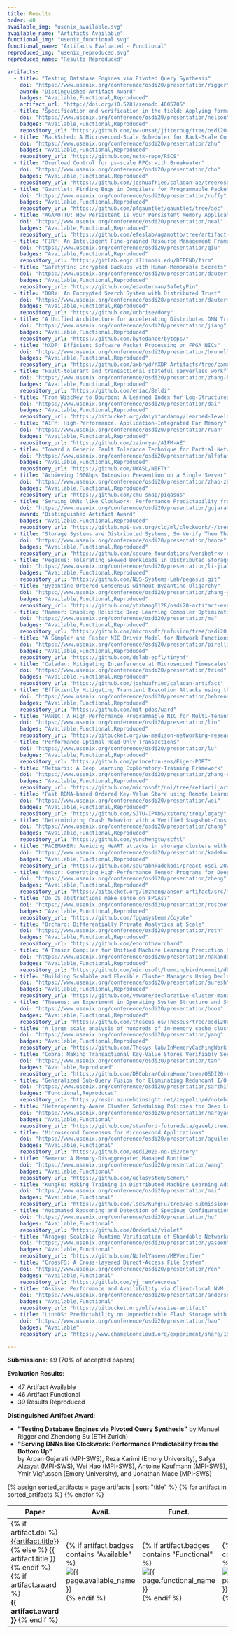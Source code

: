 ```yaml
---
title: Results
order: 40
available_img: "usenix_available.svg"
available_name: "Artifacts Available"
functional_img: "usenix_functional.svg"
functional_name: "Artifacts Evaluated - Functional"
reproduced_img: "usenix_reproduced.svg"
reproduced_name: "Results Reproduced"

artifacts:
  - title: "Testing Database Engines via Pivoted Query Synthesis"
    doi: "https://www.usenix.org/conference/osdi20/presentation/rigger"
    award: "Distinguished Artifact Award"
    badges: "Available,Functional,Reproduced"
    artifact_url: "http://doi.org/10.5281/zenodo.4005705"
  - title: "Specification and verification in the field: Applying formal methods to BPF just-in-time compilers in the Linux kernel"
    doi: "https://www.usenix.org/conference/osdi20/presentation/nelson"
    badges: "Available,Functional,Reproduced"
    repository_url: "https://github.com/uw-unsat/jitterbug/tree/osdi20-artifact"
  - title: "RackSched: A Microsecond-Scale Scheduler for Rack-Scale Computers"
    doi: "https://www.usenix.org/conference/osdi20/presentation/zhu"
    badges: "Available,Functional,Reproduced"
    repository_url: "https://github.com/netx-repo/RSCS"
  - title: "Overload Control for µs-scale RPCs with Breakwater"
    doi: "https://www.usenix.org/conference/osdi20/presentation/cho"
    badges: "Available,Functional,Reproduced"
    repository_url: "https://github.com/joshuafried/caladan-ae/tree/osdi20ae/breakwater"
  - title: "Gauntlet: Finding Bugs in Compilers for Programmable Packet Processing"
    doi: "https://www.usenix.org/conference/osdi20/presentation/ruffy"
    badges: "Available,Functional,Reproduced"
    repository_url: "https://github.com/p4gauntlet/gauntlet/tree/aec"
  - title: "AGAMOTTO: How Persistent is your Persistent Memory Application?"
    doi: "https://www.usenix.org/conference/osdi20/presentation/neal"
    badges: "Available,Functional,Reproduced"
    repository_url: "https://github.com/efeslab/agamotto/tree/artifact-eval-osdi20/artifact"
  - title: "FIRM: An Intelligent Fine-grained Resource Management Framework for SLO-Oriented Microservices"
    doi: "https://www.usenix.org/conference/osdi20/presentation/qiu"
    badges: "Available,Functional,Reproduced"
    repository_url: "https://gitlab.engr.illinois.edu/DEPEND/firm"
  - title: "SafetyPin: Encrypted Backups with Human-Memorable Secrets"
    doi: "https://www.usenix.org/conference/osdi20/presentation/dauterman-safetypin"
    badges: "Available,Functional,Reproduced"
    repository_url: "https://github.com/edauterman/SafetyPin"
  - title: "DORY: An Encrypted Search System with Distributed Trust"
    doi: "https://www.usenix.org/conference/osdi20/presentation/dauterman-dory"
    badges: "Available,Functional,Reproduced"
    repository_url: "https://github.com/ucbrise/dory"
  - title: "A Unified Architecture for Accelerating Distributed DNN Training in Heterogeneous GPU/CPU Clusters"
    doi: "https://www.usenix.org/conference/osdi20/presentation/jiang"
    badges: "Available,Functional,Reproduced"
    repository_url: "https://github.com/bytedance/byteps/"
  - title: "hXDP: Efficient Software Packet Processing on FPGA NICs"
    doi: "https://www.usenix.org/conference/osdi20/presentation/brunella"
    badges: "Available,Functional,Reproduced"
    repository_url: "https://github.com/axbryd/hXDP-Artifacts/tree/camera-ready-v2.0"
  - title: "Fault-tolerant and transactional stateful serverless workflows"
    doi: "https://www.usenix.org/conference/osdi20/presentation/zhang-haoran"
    badges: "Available,Functional,Reproduced"
    repository_url: "https://github.com/eniac/Beldi"
  - title: "From WiscKey to Bourbon: A Learned Index for Log-Structured Merge Trees"
    doi: "https://www.usenix.org/conference/osdi20/presentation/dai"
    badges: "Available,Functional,Reproduced"
    repository_url: "https://bitbucket.org/daiyifandanny/learned-leveldb/src/master/"
  - title: "AIFM: High-Performance, Application-Integrated Far Memory"
    doi: "https://www.usenix.org/conference/osdi20/presentation/ruan"
    badges: "Available,Functional,Reproduced"
    repository_url: "https://github.com/zainryan/AIFM-AE"
  - title: "Toward a Generic Fault Tolerance Technique for Partial Network Partitioning"
    doi: "https://www.usenix.org/conference/osdi20/presentation/alfatafta"
    badges: "Available,Functional,Reproduced"
    repository_url: "https://github.com/UWASL/NIFTY"
  - title: "Achieving 100Gbps Intrusion Prevention on a Single Server"
    doi: "https://www.usenix.org/conference/osdi20/presentation/zhao-zhipeng"
    badges: "Available,Functional,Reproduced"
    repository_url: "https://github.com/cmu-snap/pigasus"
  - title: "Serving DNNs like Clockwork: Performance Predictability from the Bottom Up"
    doi: "https://www.usenix.org/conference/osdi20/presentation/gujarati"
    award: "Distinguished Artifact Award"
    badges: "Available,Functional,Reproduced"
    repository_url: "https://gitlab.mpi-sws.org/cld/ml/clockwork/-/tree/osdi_2020_ae"
  - title: "Storage Systems are Distributed Systems, So Verify Them That Way!"
    doi: "https://www.usenix.org/conference/osdi20/presentation/hance"
    badges: "Available,Functional,Reproduced"
    repository_url: "https://github.com/secure-foundations/veribetrkv-osdi2020"
  - title: "Pegasus: Tolerating Skewed Workloads in Distributed Storage with In-Network Coherence Directories"
    doi: "https://www.usenix.org/conference/osdi20/presentation/li-jialin"
    badges: "Available,Functional,Reproduced"
    repository_url: "https://github.com/NUS-Systems-Lab/pegasus.git"
  - title: "Byzantine Ordered Consensus without Byzantine Oligarchy"
    doi: "https://www.usenix.org/conference/osdi20/presentation/zhang-yunhao"
    badges: "Available,Functional,Reproduced"
    repository_url: "https://github.com/yhzhang0128/osdi20-artifact-evaluation"
  - title: "Rammer: Enabling Holistic Deep Learning Compiler Optimizations with rTasks"
    doi: "https://www.usenix.org/conference/osdi20/presentation/ma"
    badges: "Available,Functional,Reproduced"
    repository_url: "https://github.com/microsoft/nnfusion/tree/osdi20_artifact/artifacts"
  - title: "A Simpler and Faster NIC Driver Model for Network Functions"
    doi: "https://www.usenix.org/conference/osdi20/presentation/pirelli"
    badges: "Available,Functional,Reproduced"
    repository_url: "https://github.com/dslab-epfl/tinynf"
  - title: "Caladan: Mitigating Interference at Microsecond Timescales"
    doi: "https://www.usenix.org/conference/osdi20/presentation/fried"
    badges: "Available,Functional,Reproduced"
    repository_url: "https://github.com/joshuafried/caladan-artifact"
  - title: "Efficiently Mitigating Transient Execution Attacks using the Unmapped Speculation Contract"
    doi: "https://www.usenix.org/conference/osdi20/presentation/behrens"
    badges: "Available,Functional,Reproduced"
    repository_url: "https://github.com/mit-pdos/ward"
  - title: "PANIC: A High-Performance Programmable NIC for Multi-tenant Networks"
    doi: "https://www.usenix.org/conference/osdi20/presentation/lin"
    badges: "Available,Functional,Reproduced"
    repository_url: "https://bitbucket.org/uw-madison-networking-research/panic_osdi20_artifact/src/master/"
  - title: "Performance-Optimal Read-Only Transactions"
    doi: "https://www.usenix.org/conference/osdi20/presentation/lu"
    badges: "Available,Functional,Reproduced"
    repository_url: "https://github.com/princeton-sns/Eiger-PORT"
  - title: "Retiarii: A Deep Learning Exploratory-Training Framework"
    doi: "https://www.usenix.org/conference/osdi20/presentation/zhang-quanlu"
    badges: "Available,Functional,Reproduced"
    repository_url: "https://github.com/microsoft/nni/tree/retiarii_artifact"
  - title: "Fast RDMA-based Ordered Key-Value Store using Remote Learned Cache"
    doi: "https://www.usenix.org/conference/osdi20/presentation/wei"
    badges: "Available,Functional,Reproduced"
    repository_url: "https://github.com/SJTU-IPADS/xstore/tree/legacy"
  - title: "Determinizing Crash Behavior with a Verified Snapshot-Consistent Flash Translation Layer"
    doi: "https://www.usenix.org/conference/osdi20/presentation/chang"
    badges: "Available,Functional,Reproduced"
    repository_url: "https://github.com/yunshengtw/scftl"
  - title: "PACEMAKER: Avoiding HeART attacks in storage clusters with disk-adaptive redundancy"
    doi: "https://www.usenix.org/conference/osdi20/presentation/kadekodi"
    badges: "Available,Functional,Reproduced"
    repository_url: "https://github.com/saurabhkadekodi/preact-osdi-2020-artifact"
  - title: "Ansor: Generating High-Performance Tensor Programs for Deep Learning"
    doi: "https://www.usenix.org/conference/osdi20/presentation/zheng"
    badges: "Available,Functional,Reproduced"
    repository_url: "https://bitbucket.org/lmzheng/ansor-artifact/src/master/"
  - title: "Do OS abstractions make sense on FPGAs?"
    doi: "https://www.usenix.org/conference/osdi20/presentation/roscoe"
    badges: "Available,Functional,Reproduced"
    repository_url: "https://github.com/fpgasystems/Coyote"
  - title: "Orchard: Differentially Private Analytics at Scale"
    doi: "https://www.usenix.org/conference/osdi20/presentation/roth"
    badges: "Available,Functional,Reproduced"
    repository_url: "https://github.com/edoroth/orchard"
  - title: "A Tensor Compiler for Unified Machine Learning Prediction Serving"
    doi: "https://www.usenix.org/conference/osdi20/presentation/nakandala"
    badges: "Available,Functional,Reproduced"
    repository_url: "https://github.com/microsoft/hummingbird/commit/dbebbb715e7050b47895082664adc27f8b846aa1"
  - title: "Building Scalable and Flexible Cluster Managers Using Declarative Programming"
    doi: "https://www.usenix.org/conference/osdi20/presentation/suresh"
    badges: "Available,Functional,Reproduced"
    repository_url: "https://github.com/vmware/declarative-cluster-management/"
  - title: "Theseus: an Experiment in Operating System Structure and State Management"
    doi: "https://www.usenix.org/conference/osdi20/presentation/boos"
    badges: "Available,Functional,Reproduced"
    repository_url: "https://github.com/theseus-os/Theseus/tree/osdi20ae/osdi20ae"
  - title: "A large scale analysis of hundreds of in-memory cache clusters at Twitter"
    doi: "https://www.usenix.org/conference/osdi20/presentation/yang"
    badges: "Available,Functional,Reproduced"
    repository_url: "https://github.com/Thesys-lab/InMemoryCachingWorkloadAnalysis"
  - title: "Cobra: Making Transactional Key-Value Stores Verifiably Serializable"
    doi: "https://www.usenix.org/conference/osdi20/presentation/tan"
    badges: "Available,Reproduced"
    repository_url: "https://github.com/DBCobra/CobraHome/tree/OSDI20-AE"
  - title: "Generalized Sub-Query Fusion for Eliminating Redundant I/O from Big-Data Queries"
    doi: "https://www.usenix.org/conference/osdi20/presentation/sarthi"
    badges: "Functional,Reproduced"
    repository_url: "https://resin.azurehdinsight.net/zeppelin/#/notebook/2FJC89KRJ"
  - title: "Heterogeneity-Aware Cluster Scheduling Policies for Deep Learning Workloads"
    doi: "https://www.usenix.org/conference/osdi20/presentation/narayanan-deepak"
    badges: "Available,Functional"
    repository_url: "https://github.com/stanford-futuredata/gavel/tree/osdi20"
  - title: "Microsecond Consensus for Microsecond Applications"
    doi: "https://www.usenix.org/conference/osdi20/presentation/aguilera"
    badges: "Available,Functional"
    repository_url: "https://github.com/osdi2020-no-152/dory"
  - title: "Semeru: A Memory-Disaggregated Managed Runtime"
    doi: "https://www.usenix.org/conference/osdi20/presentation/wang"
    badges: "Available,Functional"
    repository_url: "https://github.com/uclasystem/Semeru"
  - title: "KungFu: Making Training in Distributed Machine Learning Adaptive"
    doi: "https://www.usenix.org/conference/osdi20/presentation/mai"
    badges: "Available,Functional"
    repository_url: "https://github.com/lsds/KungFu/tree/ae-submissionV2"
  - title: "Automated Reasoning and Detection of Specious Configuration in Large Systems with Symbolic Execution"
    doi: "https://www.usenix.org/conference/osdi20/presentation/hu"
    badges: "Available,Functional"
    repository_url: "https://github.com/OrderLab/violet"
  - title: "Aragog: Scalable Runtime Verification of Shardable Networked Systems"
    doi: "https://www.usenix.org/conference/osdi20/presentation/yaseen"
    badges: "Available,Functional"
    repository_url: "https://github.com/NofelYaseen/MBVerifier"
  - title: "CrossFS: A Cross-layered Direct-Access File System"
    doi: "https://www.usenix.org/conference/osdi20/presentation/ren"
    badges: "Available,Functional"
    repository_url: "https://gitlab.com/yj_ren/aecross"
  - title: "Assise: Performance and Availability via Client-local NVM in a Distributed File System"
    doi: "https://www.usenix.org/conference/osdi20/presentation/anderson"
    badges: "Available,Functional"
    repository_url: "https://bitbucket.org/mlfs/assise-artifact"
  - title: "LinnOS: Predictability on Unpredictable Flash Storage with a Light Neural Network"
    doi: "https://www.usenix.org/conference/osdi20/presentation/hao"
    badges: "Available"
    repository_url: "https://www.chameleoncloud.org/experiment/share/15?s=409ab137f20e4cd38ae3dd4e0d4bfa7c"

---
```


**Submissions**: 49 (70% of accepted papers)

**Evaluation Results**:

* 47 Artifact Available
* 46 Artifact Functional
* 39 Results Reproduced

**Distinguished Artifact Award**:

* **"Testing Database Engines via Pivoted Query Synthesis"** by Manuel Rigger and Zhendong Su (ETH Zurich)
* **"Serving DNNs like Clockwork: Performance Predictability from the Bottom Up"** <br> by Arpan Gujarati (MPI-SWS), Reza Karimi (Emory University), Safya Alzayat (MPI-SWS), Wei Hao (MPI-SWS), Antoine Kaufmann (MPI-SWS), Ymir Vigfusson (Emory University), and Jonathan Mace (MPI-SWS)

<table>
  <thead>
    <tr>
      <th>Paper</th>
      <th width="75px">Avail.</th>
      <th width="75px">Funct.</th>
      <th width="75px">Repro.</th>
      <th>Available At</th>
    </tr>
  </thead>
  <tbody>
  {% assign sorted_artifacts = page.artifacts | sort: "title" %}
  {% for artifact in sorted_artifacts %}
    <tr>
      <td>
        {% if artifact.doi %}
            <a href="{{artifact.doi}}" target="_blank">{{artifact.title}}</a>
        {% else %}
            {{ artifact.title }}
        {% endif %}
        {% if artifact.award %}
          <br><b>{{ artifact.award }}</b>
        {% endif %}
      </td>
      <td width="75px">
        {% if artifact.badges contains "Available" %}
          <img src="{{ site.baseurl }}/images/{{ page.available_img }}" alt="{{ page.available_name }}">
        {% endif %}
      </td>
      <td width="75px">
        {% if artifact.badges contains "Functional" %}
          <img src="{{ site.baseurl }}/images/{{ page.functional_img }}" alt="{{ page.functional_name }}">
        {% endif %}
      </td>
      <td width="75px">
        {% if artifact.badges contains "Reproduced" %}
          <img src="{{ site.baseurl }}/images/{{ page.reproduced_img }}" alt="{{ page.reproduced_name }}">
        {% endif %}
      </td>
      <td width="120px">
        {% if artifact.artifact_url %}
          <a href="{{artifact.artifact_url}}" target="_blank">Artifact</a><br>
        {% endif %} {% if artifact.repository_url %}
          <a href="{{artifact.repository_url}}" target="_blank">Repository</a><br>
        {% endif %} {% if artifact.appendix_url %}
          <a href="{{artifact.appendix_url}}" target="_blank">Appendix</a><br>
        {% endif %}
      </td>
    </tr>
  {% endfor %}
  </tbody>
</table>